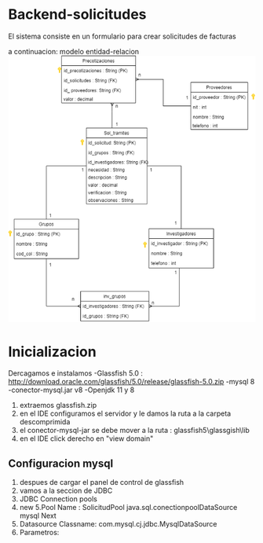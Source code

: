 # Backend-solicitudes

El sistema consiste en un formulario para crear solicitudes de facturas


a continuacion: modelo entidad-relacion
![Test Image 6](https://github.com/juan-urrego/Backend-solicitudes/blob/master/Solicitudes.png)





# Inicializacion

Dercagamos e instalamos 
-Glassfish 5.0 : http://download.oracle.com/glassfish/5.0/release/glassfish-5.0.zip
-mysql 8
-conector-mysql.jar v8
-Openjdk 11 y 8

1. extraemos glassfish.zip
2. en el IDE configuramos el servidor y le damos la ruta a la carpeta descomprimida
3. el conector-mysql-jar se debe mover a la ruta : glassfish5\glassgish\lib
4. en el IDE click derecho en "view domain"

## Configuracion mysql
1. despues de cargar el panel de control de glassfish
2. vamos a la seccion de JDBC 
3. JDBC Connection pools
4. new
5.Pool Name : SolicitudPool
              java.sql.conectionpoolDataSource
              mysql
     Next
6. Datasource Classname: com.mysql.cj.jdbc.MysqlDataSource
7. Parametros: 
 
